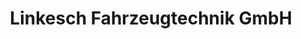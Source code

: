 ---
title: "Linkesch Fahrzeugtechnik GmbH"
url: /herrenberg/linkesch-fahrzeugtechnik-gmbh/
shop: Autowerkstatt
---